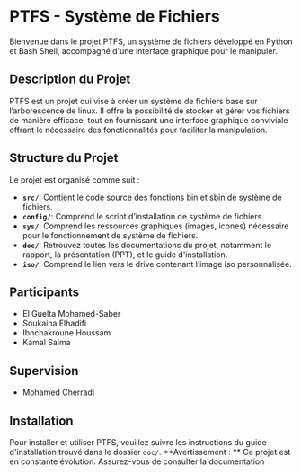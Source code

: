 # PTFS - Système de Fichiers 

Bienvenue dans le projet PTFS, un système de fichiers développé en Python et Bash Shell, accompagné d'une interface graphique pour le manipuler.

## Description du Projet

PTFS est un projet qui vise à créer un système de fichiers base sur l’arborescence de linux. Il offre la possibilité de stocker et gérer vos fichiers de manière efficace, tout en fournissant une interface graphique conviviale offrant le nécessaire des fonctionnalités pour faciliter la manipulation.

## Structure du Projet

Le projet est organisé comme suit :

- **`src/`**: Contient le code source des fonctions bin et sbin de système de fichiers.
- **`config/`**: Comprend le script d’installation de système de fichiers.
- **`sys/`**: Comprend les ressources graphiques (images, icones) nécessaire pour le fonctionnement de système de fichiers.
- **`doc/`**: Retrouvez toutes les documentations du projet, notamment le rapport, la présentation (PPT), et le guide d'installation.
- **`iso/`**: Comprend le lien vers le drive contenant l’image iso personnalisée.

## Participants
- El Guelta Mohamed-Saber 
- Soukaina Elhadifi
- Ibnchakroune Houssam 
- Kamal Salma 

## Supervision
- Mohamed Cherradi

## Installation
Pour installer et utiliser PTFS, veuillez suivre les instructions du guide d'installation trouvé dans le dossier `doc/`.
**Avertissement : ** Ce projet est en constante évolution. Assurez-vous de consulter la documentation 
